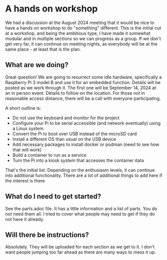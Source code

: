 # A hands on workshop

We had a discussion at the August 2024 meeting that it would be nice to have a hands on workshop to do "something" different. This is the initial cut at a workshop, and being the ambitious type, I have made it somewhat modular and in multiple sections so we can progress as a group. If we don't get very far, it can continue on meeting nights, as everybody will be at the same place - at least that is the plan.

## What are we doing?

Great question! We are going to resurrect some idle hardware, specifically a Raspberry Pi 3 model B and use it for an embedded function. Details will be posted as we work through it. The first one will be September 14, 2024 at an in person event. Details to follow on the location. For those not in reasonable access distance, there will be a call with everyone participating.

A short outline is:
- Do not use the keyboard and monitor for the project
- Configure your Pi to be serial accessible (and network eventually) using a Linux system
- Convert the Pi to boot over USB instead of the microSD card
- Install a different OS than usual on the USB device
- Add necessary packages to install docker or podman (need to see how that will work)
- Build a container to run as a service
- Turn the Pi into a kiosk system that accesses the container data

That's the initial list. Depending on the enthusiasm levels, it can continue into additional functionality. There are a lot of additional things to add here if the interest is there

## What do I need to get started?

See the parts.adoc file. It has a little information and a list of parts. You do not need them all. I tried to cover what people may need to get if they do not have it already.

## Will there be instructions?

Absolutely. They will be uploaded for each section as we get to it. I don't want people jumping too far ahead as there are many ways to mess it up.
